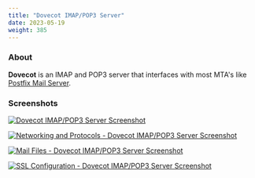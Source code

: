 ```yaml
---
title: "Dovecot IMAP/POP3 Server"
date: 2023-05-19
weight: 385
---
```


### About
**Dovecot** is an IMAP and POP3 server that interfaces with most MTA's like [Postfix Mail Server](/docs/modules/postfix-mail-server).

### Screenshots

[![](/images/docs/screenshots/modules/light/dovecot-imap-pop3-server.png "Dovecot IMAP/POP3 Server Screenshot")](/images/docs/screenshots/modules/light/dovecot-imap-pop3-server.png)

[![](/images/docs/screenshots/modules/light/dovecot-imap-pop3-server-networking-and-protocols.png "Networking and Protocols - Dovecot IMAP/POP3 Server Screenshot")](/images/docs/screenshots/modules/light/dovecot-imap-pop3-server-networking-and-protocols.png)

[![](/images/docs/screenshots/modules/light/dovecot-imap-pop3-server-mail-files.png "Mail Files - Dovecot IMAP/POP3 Server Screenshot")](/images/docs/screenshots/modules/light/dovecot-imap-pop3-server-mail-files.png)

[![](/images/docs/screenshots/modules/light/dovecot-imap-pop3-server-ssl-configuration.png "SSL Configuration - Dovecot IMAP/POP3 Server Screenshot")](/images/docs/screenshots/modules/light/dovecot-imap-pop3-server-ssl-configuration.png)

